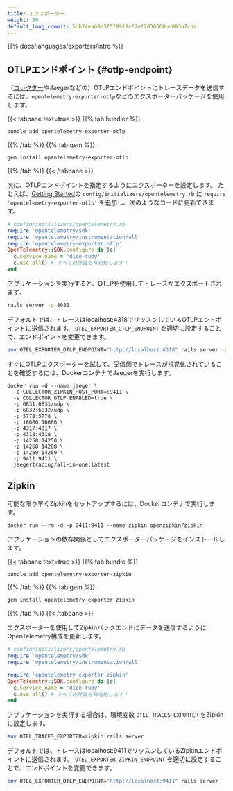 ```yaml
---
title: エクスポーター
weight: 50
default_lang_commit: 5db74ea69e5f5f8918cf2ef2030560bd083a7cda
---
```


{{% docs/languages/exporters/intro %}}

## OTLPエンドポイント {#otlp-endpoint}

（[コレクター](/docs/collector)やJaegerなどの）OTLPエンドポイントにトレースデータを送信するには、`opentelemetry-exporter-otlp`などのエクスポーターパッケージを使用します。

{{< tabpane text=true >}} {{% tab bundler %}}

```sh
bundle add opentelemetry-exporter-otlp
```

{{% /tab %}} {{% tab gem %}}

```sh
gem install opentelemetry-exporter-otlp
```

{{% /tab %}} {{< /tabpane >}}

次に、OTLPエンドポイントを指定するようにエクスポーターを設定します。
たとえば、[Getting Started](../getting-started/)の `config/initializers/opentelemetry.rb` に `require 'opentelemetry-exporter-otlp'` を追加し、次のようなコードに更新できます。

```ruby
# config/initializers/opentelemetry.rb
require 'opentelemetry/sdk'
require 'opentelemetry/instrumentation/all'
require 'opentelemetry-exporter-otlp'
OpenTelemetry::SDK.configure do |c|
  c.service_name = 'dice-ruby'
  c.use_all() # すべての計装を有効化します！
end
```

アプリケーションを実行すると、OTLPを使用してトレースがエクスポートされます。

```sh
rails server -p 8080
```

デフォルトでは、トレースはlocalhost:4318でリッスンしているOTLPエンドポイントに送信されます。
`OTEL_EXPORTER_OTLP_ENDPOINT` を適切に設定することで、エンドポイントを変更できます。

```sh
env OTEL_EXPORTER_OTLP_ENDPOINT="http://localhost:4318" rails server -p 8080
```

すぐにOTLPエクスポーターを試して、受信側でトレースが視覚化されていることを確認するには、DockerコンテナでJaegerを実行します。

```shell
docker run -d --name jaeger \
  -e COLLECTOR_ZIPKIN_HOST_PORT=:9411 \
  -e COLLECTOR_OTLP_ENABLED=true \
  -p 6831:6831/udp \
  -p 6832:6832/udp \
  -p 5778:5778 \
  -p 16686:16686 \
  -p 4317:4317 \
  -p 4318:4318 \
  -p 14250:14250 \
  -p 14268:14268 \
  -p 14269:14269 \
  -p 9411:9411 \
  jaegertracing/all-in-one:latest
```

## Zipkin

可能な限り早くZipkinをセットアップするには、Dockerコンテナで実行します。

```shell
docker run --rm -d -p 9411:9411 --name zipkin openzipkin/zipkin
```

アプリケーションの依存関係としてエクスポーターパッケージをインストールします。

{{< tabpane text=true >}} {{% tab bundle %}}

```sh
bundle add opentelemetry-exporter-zipkin
```

{{% /tab %}} {{% tab gem %}}

```sh
gem install opentelemetry-exporter-zipkin
```

{{% /tab %}} {{< /tabpane >}}

エクスポーターを使用してZipkinバックエンドにデータを送信するようにOpenTelemetry構成を更新します。

```ruby
# config/initializers/opentelemetry.rb
require 'opentelemetry/sdk'
require 'opentelemetry/instrumentation/all'

require 'opentelemetry-exporter-zipkin'
OpenTelemetry::SDK.configure do |c|
  c.service_name = 'dice-ruby'
  c.use_all() # すべての計装を有効化します！
end
```

アプリケーションを実行する場合は、環境変数 `OTEL_TRACES_EXPORTER` をZipkinに設定します。

```sh
env OTEL_TRACES_EXPORTER=zipkin rails server
```

デフォルトでは、トレースはlocalhost:9411でリッスンしているZipkinエンドポイントに送信されます。
`OTEL_EXPORTER_ZIPKIN_ENDPOINT` を適切に設定することで、エンドポイントを変更できます。

```sh
env OTEL_EXPORTER_OTLP_ENDPOINT="http://localhost:9411" rails server
```
